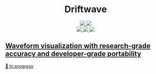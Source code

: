 <h1 align="center">
	Driftwave
</h1>

<p align="center">
	<a href="https://github.com/ldayton/Driftwave/actions/workflows/core-build.yml"><img src="https://github.com/ldayton/Driftwave/actions/workflows/ci.yml/badge.svg">
	<a href="https://github.com/ldayton/Driftwave/actions/workflows/docs.yml"><img src="https://github.com/ldayton/Driftwave/actions/workflows/docs.yml/badge.svg">
  <br />
	<a href="https://github.com/ldayton/Driftwave/actions/workflows/build-windows.yml"><img src="https://github.com/ldayton/Driftwave/actions/workflows/build-windows.yml/badge.svg">
	<a href="https://github.com/ldayton/Driftwave/actions/workflows/build-mac.yml"><img src="https://github.com/ldayton/Driftwave/actions/workflows/build-mac.yml/badge.svg">
	<a href="https://github.com/ldayton/Driftwave/actions/workflows/build-linux.yml"><img src="https://github.com/ldayton/Driftwave/actions/workflows/build-linux.yml/badge.svg">
</p>

## Waveform visualization with research-grade accuracy and developer-grade portability

🚧 In progress

